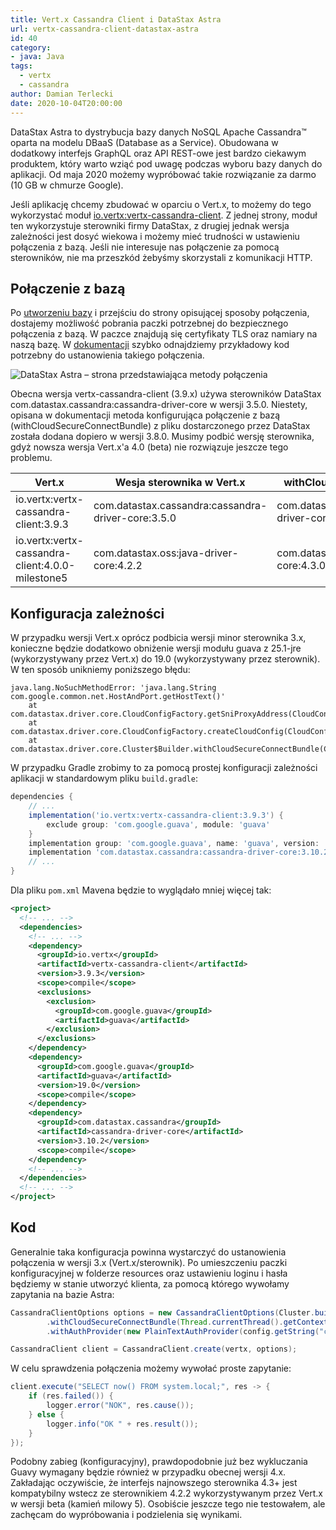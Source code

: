 ```yaml
---
title: Vert.x Cassandra Client i DataStax Astra
url: vertx-cassandra-client-datastax-astra
id: 40
category:
- java: Java
tags:
  - vertx
  - cassandra
author: Damian Terlecki
date: 2020-10-04T20:00:00
---
```


DataStax Astra to dystrybucja bazy danych NoSQL Apache Cassandra™ oparta na modelu DBaaS (Database as a Service). Obudowana w dodatkowy interfejs GraphQL oraz API REST-owe jest bardzo ciekawym produktem, który warto wziąć pod uwagę podczas wyboru bazy danych do aplikacji. Od maja 2020 możemy wypróbować takie rozwiązanie za darmo (10 GB w chmurze Google).

Jeśli aplikację chcemy zbudować w oparciu o Vert.x, to możemy do tego wykorzystać moduł [io.vertx:vertx-cassandra-client](https://vertx.io/docs/vertx-cassandra-client/java/). Z jednej strony, moduł ten wykorzystuje sterowniki firmy DataStax, z drugiej jednak wersja zależności jest dosyć wiekowa i możemy mieć trudności w ustawieniu połączenia z bazą. Jeśli nie interesuje nas połączenie za pomocą sterowników, nie ma przeszkód żebyśmy skorzystali z komunikacji HTTP.

## Połączenie z bazą

Po [utworzeniu bazy](https://astra.datastax.com/register) i przejściu do strony opisującej sposoby połączenia, dostajemy możliwość pobrania paczki potrzebnej do bezpiecznego połączenia z bazą. W paczce znajdują się certyfikaty TLS oraz namiary na naszą bazę. W [dokumentacji](https://docs.astra.datastax.com/docs/migrating-your-datastax-java-driver-to-connect-with-astra-databases) szybko odnajdziemy przykładowy kod potrzebny do ustanowienia takiego połączenia.

<img src="/img/hq/datastax-astra-connection.png" alt="DataStax Astra – strona przedstawiająca metody połączenia" title="DataStax Astra – strona przedstawiająca metody połączenia">

Obecna wersja vertx-cassandra-client (3.9.x) używa sterowników DataStax com.datastax.cassandra:cassandra-driver-core w wersji 3.5.0. Niestety, opisana w dokumentacji metoda konfigurująca połączenie z bazą (withCloudSecureConnectBundle) z pliku dostarczonego przez DataStax została dodana dopiero w wersji 3.8.0. Musimy podbić wersję sterownika, gdyż nowsza wersja Vert.x'a 4.0 (beta) nie rozwiązuje jeszcze tego problemu.

<table class="rwd">
   <thead>
      <tr>
         <th>Vert.x</th>
         <th>Wesja sterownika w Vert.x</th>
         <th>withCloudSecureConnectBundle</th>
      </tr>
   </thead>
   <tbody>
      <tr>
         <td data-label="Vert.x">io.vertx:vertx-cassandra-client:3.9.3</td>
         <td data-label="Wesja sterownika w Vert.x">com.datastax.cassandra:cassandra-driver-core:3.5.0</td>
         <td data-label="withCloudSecureConnectBundle">com.datastax.cassandra:cassandra-driver-core:3.8.0+</td>
      </tr>
      <tr>
         <td data-label="Vert.x">io.vertx:vertx-cassandra-client:4.0.0-milestone5</td>
         <td data-label="Wesja sterownika w Vert.x">com.datastax.oss:java-driver-core:4.2.2</td>
         <td data-label="withCloudSecureConnectBundle">com.datastax.oss:java-driver-core:4.3.0+</td>
      </tr>
    </tbody>
</table>

## Konfiguracja zależności

W przypadku wersji Vert.x oprócz podbicia wersji minor sterownika 3.x, konieczne będzie dodatkowo obniżenie wersji modułu guava z 25.1-jre (wykorzystywany przez Vert.x) do 19.0 (wykorzystywany przez sterownik). W ten sposób unikniemy poniższego błędu:

```plaintext
java.lang.NoSuchMethodError: 'java.lang.String com.google.common.net.HostAndPort.getHostText()'
	at com.datastax.driver.core.CloudConfigFactory.getSniProxyAddress(CloudConfigFactory.java:232)
	at com.datastax.driver.core.CloudConfigFactory.createCloudConfig(CloudConfigFactory.java:119)
	at com.datastax.driver.core.Cluster$Builder.withCloudSecureConnectBundle(Cluster.java:1456)
```

W przypadku Gradle zrobimy to za pomocą prostej konfiguracji zależności aplikacji w standardowym pliku `build.gradle`:

```groovy
dependencies {
    // ...
    implementation('io.vertx:vertx-cassandra-client:3.9.3') {
        exclude group: 'com.google.guava', module: 'guava'
    }
    implementation group: 'com.google.guava', name: 'guava', version: '19.0'
    implementation 'com.datastax.cassandra:cassandra-driver-core:3.10.2'
    // ...
}
```

Dla pliku `pom.xml` Mavena będzie to wyglądało mniej więcej tak:

```xml
<project>
  <!-- ... -->
  <dependencies>
    <!-- ... -->
    <dependency>
      <groupId>io.vertx</groupId>
      <artifactId>vertx-cassandra-client</artifactId>
      <version>3.9.3</version>
      <scope>compile</scope>
      <exclusions>
        <exclusion>
          <groupId>com.google.guava</groupId>
          <artifactId>guava</artifactId>
        </exclusion>
      </exclusions> 
    </dependency>
    <dependency>
      <groupId>com.google.guava</groupId>
      <artifactId>guava</artifactId>
      <version>19.0</version>
      <scope>compile</scope>
    </dependency>
    <dependency>
      <groupId>com.datastax.cassandra</groupId>
      <artifactId>cassandra-driver-core</artifactId>
      <version>3.10.2</version>
      <scope>compile</scope>
    </dependency>
    <!-- ... -->
  </dependencies>
  <!-- ... -->
</project>
```

## Kod

Generalnie taka konfiguracja powinna wystarczyć do ustanowienia połączenia w wersji 3.x (Vert.x/sterownik). Po umieszczeniu paczki konfiguracyjnej w folderze resources oraz ustawieniu loginu i hasła będziemy w stanie utworzyć klienta, za pomocą którego wywołamy zapytania na bazie Astra:

```java
CassandraClientOptions options = new CassandraClientOptions(Cluster.builder()
        .withCloudSecureConnectBundle(Thread.currentThread().getContextClassLoader().getResourceAsStream("secure-connect-<db_name>.zip"))
        .withAuthProvider(new PlainTextAuthProvider(config.getString("cassandra.login"), config.getString("cassandra.password"))));

CassandraClient client = CassandraClient.create(vertx, options);
```

W celu sprawdzenia połączenia możemy wywołać proste zapytanie:

```java
client.execute("SELECT now() FROM system.local;", res -> {
    if (res.failed()) {
        logger.error("NOK", res.cause());
    } else {
        logger.info("OK " + res.result());
    }
});
```

Podobny zabieg (konfiguracyjny), prawdopodobnie już bez wykluczania Guavy wymagany będzie również w przypadku obecnej wersji 4.x. Zakładając oczywiście, że interfejs najnowszego sterownika 4.3+ jest kompatybilny wstecz ze sterownikiem 4.2.2 wykorzystywanym przez Vert.x w wersji beta (kamień milowy 5). Osobiście jeszcze tego nie testowałem, ale zachęcam do wypróbowania i podzielenia się wynikami.